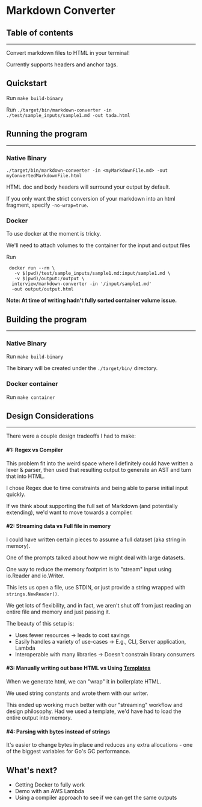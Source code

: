 # Markdown Converter

## Table of contents

---
Convert markdown files to HTML in your terminal!

Currently supports headers and anchor tags.

## Quickstart

Run `make build-binary`

Run `./target/bin/markdown-converter -in ./test/sample_inputs/sample1.md -out tada.html`

## Running the program

---
### Native Binary
`./target/bin/markdown-converter -in <myMarkdownFile.md> -out myConvertedMarkdownFile.html` 

HTML doc and body headers will surround your output by default.

If you only want the strict conversion of your markdown into an html fragment, 
specify `-no-wrap=true`. 

### Docker
To use docker at the moment is tricky.

We'll need to attach volumes to the container for the input and output files

Run
```shell
 docker run --rm \
   -v $(pwd)/test/sample_inputs/sample1.md:input/sample1.md \
   -v $(pwd)/output:/output \
  interview/markdown-converter -in '/input/sample1.md' 
  -out output/output.html
```

**Note: At time of writing hadn't fully sorted container volume issue.**

## Building the program

---
### Native Binary
Run `make build-binary`

The binary will be created under the `./target/bin/` directory.

### Docker container
Run `make container`

## Design Considerations

---

There were a couple design tradeoffs I had to make:

#### #1: Regex vs Compiler
This problem fit into the weird space where I definitely could have written a lexer & parser,
then used that resulting output to generate an AST and turn that into HTML.

I chose Regex due to time constraints and being able to parse initial input quickly. 

If we think about supporting the full set of Markdown (and potentially extending), we'd want to move towards a compiler.

#### #2: Streaming data vs Full file in memory
I could have written certain pieces to assume a full dataset (aka string in memory). 

One of the prompts talked about how we might deal with large datasets.

One way to reduce the memory footprint is to "stream" input using io.Reader and io.Writer.

This lets us open a file, use STDIN, or just provide a string wrapped with `strings.NewReader()`.

We get lots of flexibility, and in fact, we aren't shut off from just reading an entire file and memory and just passing it.

The beauty of this setup is:
- Uses fewer resources -> leads to cost savings
- Easily handles a variety of use-cases -> E.g., CLI, Server application, Lambda
- Interoperable with many libraries -> Doesn't constrain library consumers

#### #3: Manually writing out base HTML vs Using [Templates](https://pkg.go.dev/text/template)
When we generate html, we can "wrap" it in boilerplate HTML. 

We used string constants and wrote them with our writer. 

This ended up working much better with our "streaming" workflow and design philosophy. Had we used a template, we'd have had to load the entire output into memory.

#### #4: Parsing with bytes instead of strings
It's easier to change bytes in place and reduces any extra allocations - one of the biggest variables for Go's GC performance.

## What's next?
- Getting Docker to fully work
- Demo with an AWS Lambda
- Using a compiler approach to see if we can get the same outputs